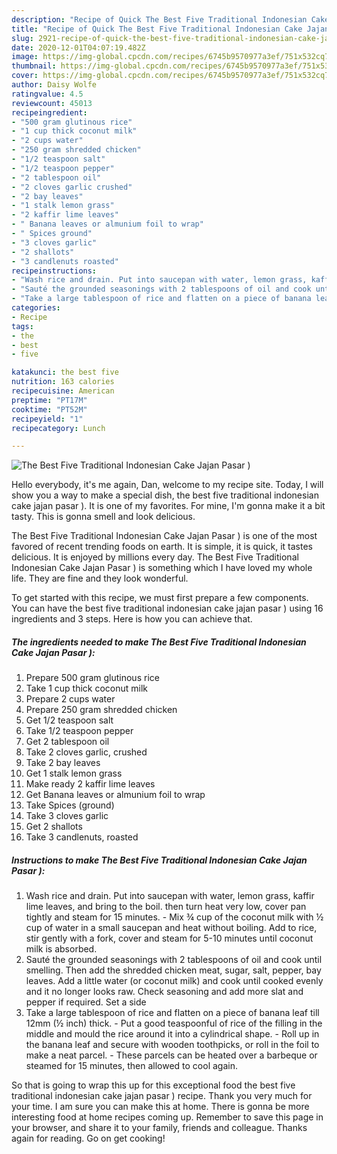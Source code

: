 ```yaml
---
description: "Recipe of Quick The Best Five Traditional Indonesian Cake Jajan Pasar )"
title: "Recipe of Quick The Best Five Traditional Indonesian Cake Jajan Pasar )"
slug: 2921-recipe-of-quick-the-best-five-traditional-indonesian-cake-jajan-pasar
date: 2020-12-01T04:07:19.482Z
image: https://img-global.cpcdn.com/recipes/6745b9570977a3ef/751x532cq70/the-best-five-traditional-indonesian-cake-jajan-pasar-recipe-main-photo.jpg
thumbnail: https://img-global.cpcdn.com/recipes/6745b9570977a3ef/751x532cq70/the-best-five-traditional-indonesian-cake-jajan-pasar-recipe-main-photo.jpg
cover: https://img-global.cpcdn.com/recipes/6745b9570977a3ef/751x532cq70/the-best-five-traditional-indonesian-cake-jajan-pasar-recipe-main-photo.jpg
author: Daisy Wolfe
ratingvalue: 4.5
reviewcount: 45013
recipeingredient:
- "500 gram glutinous rice"
- "1 cup thick coconut milk"
- "2 cups water"
- "250 gram shredded chicken"
- "1/2 teaspoon salt"
- "1/2 teaspoon pepper"
- "2 tablespoon oil"
- "2 cloves garlic crushed"
- "2 bay leaves"
- "1 stalk lemon grass"
- "2 kaffir lime leaves"
- " Banana leaves or almunium foil to wrap"
- " Spices ground"
- "3 cloves garlic"
- "2 shallots"
- "3 candlenuts roasted"
recipeinstructions:
- "Wash rice and drain. Put into saucepan with water, lemon grass, kaffir lime leaves, and bring to the boil. then turn heat very low, cover pan tightly and steam for 15 minutes. Mix ¾ cup of the coconut milk with ½ cup of water in a small saucepan and heat without boiling. Add to rice, stir gently with a fork, cover and steam for 5-10 minutes until coconut milk is absorbed."
- "Sauté the grounded seasonings with 2 tablespoons of oil and cook until smelling. Then add the shredded chicken meat, sugar, salt, pepper, bay leaves. Add a little water (or coconut milk) and cook until cooked evenly and it no longer looks raw. Check seasoning and add more slat and pepper if required. Set a side"
- "Take a large tablespoon of rice and flatten on a piece of banana leaf till 12mm (½ inch) thick. Put a good teaspoonful of rice of the filling in the middle and mould the rice around it into a cylindrical shape. Roll up in the banana leaf and secure with wooden toothpicks, or roll in the foil to make a neat parcel. These parcels can be heated over a barbeque or steamed for 15 minutes, then allowed to cool again."
categories:
- Recipe
tags:
- the
- best
- five

katakunci: the best five 
nutrition: 163 calories
recipecuisine: American
preptime: "PT17M"
cooktime: "PT52M"
recipeyield: "1"
recipecategory: Lunch

---
```



![The Best Five Traditional Indonesian Cake Jajan Pasar )](https://img-global.cpcdn.com/recipes/6745b9570977a3ef/751x532cq70/the-best-five-traditional-indonesian-cake-jajan-pasar-recipe-main-photo.jpg)

Hello everybody, it's me again, Dan, welcome to my recipe site. Today, I will show you a way to make a special dish, the best five traditional indonesian cake jajan pasar ). It is one of my favorites. For mine, I'm gonna make it a bit tasty. This is gonna smell and look delicious.

The Best Five Traditional Indonesian Cake Jajan Pasar ) is one of the most favored of recent trending foods on earth. It is simple, it is quick, it tastes delicious. It is enjoyed by millions every day. The Best Five Traditional Indonesian Cake Jajan Pasar ) is something which I have loved my whole life. They are fine and they look wonderful.




To get started with this recipe, we must first prepare a few components. You can have the best five traditional indonesian cake jajan pasar ) using 16 ingredients and 3 steps. Here is how you can achieve that.

<!--inarticleads1-->

##### The ingredients needed to make The Best Five Traditional Indonesian Cake Jajan Pasar ):

1. Prepare 500 gram glutinous rice
1. Take 1 cup thick coconut milk
1. Prepare 2 cups water
1. Prepare 250 gram shredded chicken
1. Get 1/2 teaspoon salt
1. Take 1/2 teaspoon pepper
1. Get 2 tablespoon oil
1. Take 2 cloves garlic, crushed
1. Take 2 bay leaves
1. Get 1 stalk lemon grass
1. Make ready 2 kaffir lime leaves
1. Get  Banana leaves or almunium foil to wrap
1. Take  Spices (ground)
1. Take 3 cloves garlic
1. Get 2 shallots
1. Take 3 candlenuts, roasted




<!--inarticleads2-->

##### Instructions to make The Best Five Traditional Indonesian Cake Jajan Pasar ):

1. Wash rice and drain. Put into saucepan with water, lemon grass, kaffir lime leaves, and bring to the boil. then turn heat very low, cover pan tightly and steam for 15 minutes. - Mix ¾ cup of the coconut milk with ½ cup of water in a small saucepan and heat without boiling. Add to rice, stir gently with a fork, cover and steam for 5-10 minutes until coconut milk is absorbed.
1. Sauté the grounded seasonings with 2 tablespoons of oil and cook until smelling. Then add the shredded chicken meat, sugar, salt, pepper, bay leaves. Add a little water (or coconut milk) and cook until cooked evenly and it no longer looks raw. Check seasoning and add more slat and pepper if required. Set a side
1. Take a large tablespoon of rice and flatten on a piece of banana leaf till 12mm (½ inch) thick. - Put a good teaspoonful of rice of the filling in the middle and mould the rice around it into a cylindrical shape. - Roll up in the banana leaf and secure with wooden toothpicks, or roll in the foil to make a neat parcel. - These parcels can be heated over a barbeque or steamed for 15 minutes, then allowed to cool again.




So that is going to wrap this up for this exceptional food the best five traditional indonesian cake jajan pasar ) recipe. Thank you very much for your time. I am sure you can make this at home. There is gonna be more interesting food at home recipes coming up. Remember to save this page in your browser, and share it to your family, friends and colleague. Thanks again for reading. Go on get cooking!
